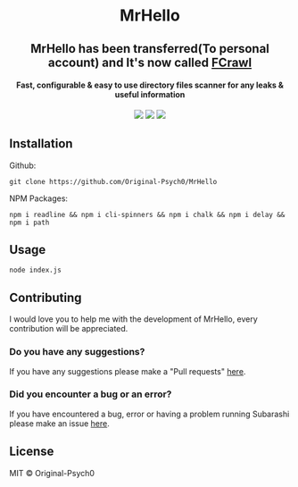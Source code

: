 <h1 align="center">MrHello</h1>
<h2 align="center">MrHello has been transferred(To personal account) and It's now called <a href="https://github.com/I2rys/fcrawl">FCrawl</a></h2>
<h4 align="center">Fast, configurable & easy to use directory files scanner for any leaks & useful information</h4>
<p align="center">
	<a href="https://github.com/Original-Psych0/MrHello/blob/main/LICENSE"><img src="https://img.shields.io/github/license/Original-Psych0/MrHello?style=flat-square"></img></a>
		<a href="https://github.com/Original-Psych0/MrHello"><img src="https://img.shields.io/badge/version-1.0.0-orange"></img></a>
	<a href="https://github.com/Original-Psych0/MrHello/issues"><img src="https://img.shields.io/github/issues/Original-Psych0/MrHello.svg"></img></a>
</p>


## Installation
Github:

    git clone https://github.com/Original-Psych0/MrHello

NPM Packages:

    npm i readline && npm i cli-spinners && npm i chalk && npm i delay && npm i path
    
## Usage

    node index.js

## Contributing
I would love you to help me with the development of MrHello, every contribution will be appreciated.

### Do you have any suggestions?
If you have any suggestions please make a "Pull requests" [here](https://github.com/Original-Psych0/MrHello/pulls).

### Did you encounter a bug or an error?
If you have encountered a bug, error or having a problem running Subarashi please make an issue [here](https://github.com/Original-Psych0/MrHello/issues).

## License
MIT © Original-Psych0
